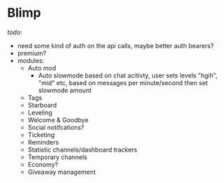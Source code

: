 # Blimp

_todo_:

- need some kind of auth on the api calls, maybe better auth bearers?
- premium?
- modules:
  - Auto mod
    - Auto slowmode based on chat acitivty, user sets levels "hgih", "mid" etc, based on messages per minute/second then set slowmode amount
  - Tags
  - Starboard
  - Leveling
  - Welcome & Goodbye
  - Social notifcations?
  - Ticketing
  - Reminders
  - Statistic channels/dashboard trackers
  - Temporary channels
  - Economy?
  - Giveaway management
